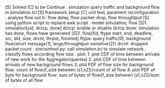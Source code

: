 [S] Solved
[C] to be Continue
. simulation query traffic and background flow in simulation.tcl
    [S] framework setup
    [C] unit test, parament reconfiguration
. analyse flow out.tr: flow delay, flow packet-drop, flow throughtput
    [S] using python script to replace awk script
. model simulation, flow
    [S]1. simulation[sid, dctcp, done]
            dctcp: enable or disable dctcp
            done: simulation has done, flows have generated
    [S]2. flow[fid, ftype start, end, deadline, src, dst, size, drcnt, thrput, finished]
            ftype: query traffic(0), background flow{short message(1), large/throughtput-sensitive(2)}
            drcnt: dropped packet count
. sim/simtool.py: call simulation.tcl to simulate network
. classify flows according flow size
. plot:
        1. plot CDF of time between arrivals of new work for the Aggregator(queries)
        2. plot CDF of time between arrivals of new background flows
        3. plot PDF of flow size for background flow: count of flow{f_size between (s1,s2]}/count of all flow
        4. plot PDF of byte for background flow: sum of bytes of flow{f_size between (s1,s2]}/sum of bytes of all flow
